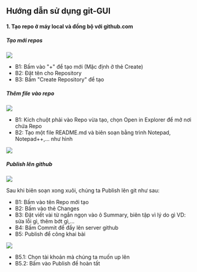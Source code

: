 ## Hướng dẫn sử dụng git-GUI

#### 1. Tạo repo ở máy local và đồng bộ với github.com

##### Tạo mới repos

<img src="http://i.imgur.com/qZoINA0.png" />

- B1: Bấm vào "+" để tạo mới (Mặc định ở thẻ Create)
- B2: Đặt tên cho Repository
- B3: Bấm "Create Repository" để tạo

##### Thêm file vào repo

<img src="http://i.imgur.com/FEjPAE1.png" />

- B1: Kích chuột phải vào Repo vừa tạo, chọn Open in Explorer để mở nơi chứa Repo
- B2: Tạo một file README.md và biên soạn bằng trình Notepad, Notepad++,... như hình

<img src="http://i.imgur.com/yl1B7VY.png" />

##### Publish lên github

<img src="http://i.imgur.com/vwa1I2M.png" />

Sau khi biên soạn xong xuôi, chúng ta Publish lên git như sau: 

- B1: Bấm vào tên Repo mới tạo
- B2: Bấm vào thẻ Changes
- B3: Đặt viết vài từ ngắn ngọn vào ô Summary, biên tập vì lý do gì VD: sửa lỗi gì, thêm bớt gì,...
- B4: Bấm Commit để đẩy lên server github
- B5: Publish để công khai bài
	
<img src="http://i.imgur.com/wgciIxk.png" /> 

- B5.1: Chọn tài khoản mà chúng ta muốn up lên
- B5.2: Bấm vào Publish để hoàn tất



